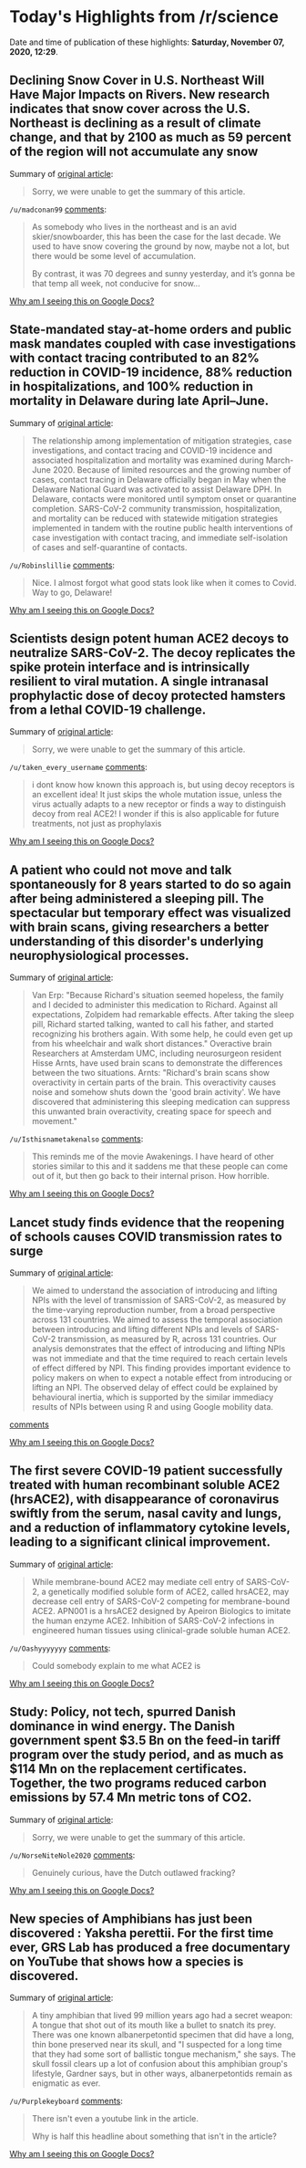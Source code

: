 # Today's Highlights from /r/science

Date and time of publication of these highlights: **Saturday, November 07, 2020, 12:29**.

## Declining Snow Cover in U.S. Northeast Will Have Major Impacts on Rivers. New research indicates that snow cover across the U.S. Northeast is declining as a result of climate change, and that by 2100 as much as 59 percent of the region will not accumulate any snow

Summary of [original article](https://e360.yale.edu/digest/declining-snow-cover-in-u-s-northeast-will-have-major-impacts-on-rivers-study-finds?utm_source=feedburner&utm_medium=feed&utm_campaign=Feed%3A+YaleEnvironment360+%28Yale+Environment+360%29):

> Sorry, we were unable to get the summary of this article.

`/u/madconan99` [comments](https://www.reddit.com/r/science/comments/jppsgw/declining_snow_cover_in_us_northeast_will_have/):

> As somebody who lives in the northeast and is an avid skier/snowboarder, this has been the case for the last decade. We used to have snow covering the ground by now, maybe not a lot, but there would be some level of accumulation.
> 
> By contrast, it was 70 degrees and sunny yesterday, and it’s gonna be that temp all week, not conducive for snow...

[Why am I seeing this on Google Docs?](https://docs.google.com/document/d/1Dc6We63vOXIZsc0op-Bt4abqkYjXzOigalQqFxmvvbM/edit?usp=sharing)

## State-mandated stay-at-home orders and public mask mandates coupled with case investigations with contact tracing contributed to an 82% reduction in COVID-19 incidence, 88% reduction in hospitalizations, and 100% reduction in mortality in Delaware during late April–June.

Summary of [original article](https://www.cdc.gov/mmwr/volumes/69/wr/mm6945e1.htm):

> The relationship among implementation of mitigation strategies, case investigations, and contact tracing and COVID-19 incidence and associated hospitalization and mortality was examined during March-June 2020. Because of limited resources and the growing number of cases, contact tracing in Delaware officially began in May when the Delaware National Guard was activated to assist Delaware DPH. In Delaware, contacts were monitored until symptom onset or quarantine completion. SARS-CoV-2 community transmission, hospitalization, and mortality can be reduced with statewide mitigation strategies implemented in tandem with the routine public health interventions of case investigation with contact tracing, and immediate self-isolation of cases and self-quarantine of contacts.

`/u/Robinslillie` [comments](https://www.reddit.com/r/science/comments/jpetpx/statemandated_stayathome_orders_and_public_mask/):

> Nice. I almost forgot what good stats look like when it comes to Covid. Way to go, Delaware!

[Why am I seeing this on Google Docs?](https://docs.google.com/document/d/1Dc6We63vOXIZsc0op-Bt4abqkYjXzOigalQqFxmvvbM/edit?usp=sharing)

## Scientists design potent human ACE2 decoys to neutralize SARS-CoV-2. The decoy replicates the spike protein interface and is intrinsically resilient to viral mutation. A single intranasal prophylactic dose of decoy protected hamsters from a lethal COVID-19 challenge.

Summary of [original article](https://science.sciencemag.org/content/early/2020/11/04/science.abe0075):

> Sorry, we were unable to get the summary of this article.

`/u/taken_every_username` [comments](https://www.reddit.com/r/science/comments/jpq3gn/scientists_design_potent_human_ace2_decoys_to/):

> i dont know how known this approach is, but using decoy receptors is an excellent idea! It just skips the whole mutation issue, unless the virus actually adapts to a new receptor or finds a way to distinguish decoy from real ACE2! I wonder if this is also applicable for future treatments, not just as prophylaxis

[Why am I seeing this on Google Docs?](https://docs.google.com/document/d/1Dc6We63vOXIZsc0op-Bt4abqkYjXzOigalQqFxmvvbM/edit?usp=sharing)

## A patient who could not move and talk spontaneously for 8 years started to do so again after being administered a sleeping pill. The spectacular but temporary effect was visualized with brain scans, giving researchers a better understanding of this disorder's underlying neurophysiological processes.

Summary of [original article](https://www.eurekalert.org/pub_releases/2020-10/rumc-aaa100220.php):

> Van Erp: "Because Richard's situation seemed hopeless, the family and I decided to administer this medication to Richard. Against all expectations, Zolpidem had remarkable effects. After taking the sleep pill, Richard started talking, wanted to call his father, and started recognizing his brothers again. With some help, he could even get up from his wheelchair and walk short distances." Overactive brain Researchers at Amsterdam UMC, including neurosurgeon resident Hisse Arnts, have used brain scans to demonstrate the differences between the two situations. Arnts: "Richard's brain scans show overactivity in certain parts of the brain. This overactivity causes noise and somehow shuts down the 'good brain activity'. We have discovered that administering this sleeping medication can suppress this unwanted brain overactivity, creating space for speech and movement."

`/u/Isthisnametakenalso` [comments](https://www.reddit.com/r/science/comments/jpk0ko/a_patient_who_could_not_move_and_talk/):

> This reminds me of the movie Awakenings. I have heard of other stories similar to this and it saddens me that these people can come out of it, but then go back to their internal prison. How horrible.

[Why am I seeing this on Google Docs?](https://docs.google.com/document/d/1Dc6We63vOXIZsc0op-Bt4abqkYjXzOigalQqFxmvvbM/edit?usp=sharing)

## Lancet study finds evidence that the reopening of schools causes COVID transmission rates to surge

Summary of [original article](https://www.thelancet.com/journals/laninf/article/PIIS1473-3099(20)30785-4/fulltext):

> We aimed to understand the association of introducing and lifting NPIs with the level of transmission of SARS-CoV-2, as measured by the time-varying reproduction number, from a broad perspective across 131 countries. We aimed to assess the temporal association between introducing and lifting different NPIs and levels of SARS-CoV-2 transmission, as measured by R, across 131 countries. Our analysis demonstrates that the effect of introducing and lifting NPIs was not immediate and that the time required to reach certain levels of effect differed by NPI. This finding provides important evidence to policy makers on when to expect a notable effect from introducing or lifting an NPI. The observed delay of effect could be explained by behavioural inertia, which is supported by the similar immediacy results of NPIs between using R and using Google mobility data.

[comments](https://www.reddit.com/r/science/comments/jp9ip1/lancet_study_finds_evidence_that_the_reopening_of/)

[Why am I seeing this on Google Docs?](https://docs.google.com/document/d/1Dc6We63vOXIZsc0op-Bt4abqkYjXzOigalQqFxmvvbM/edit?usp=sharing)

## The first severe COVID-19 patient successfully treated with human recombinant soluble ACE2 (hrsACE2), with disappearance of coronavirus swiftly from the serum, nasal cavity and lungs, and a reduction of inflammatory cytokine levels, leading to a significant clinical improvement.

Summary of [original article](https://www.nature.com/articles/s41392-020-00374-6):

> While membrane-bound ACE2 may mediate cell entry of SARS-CoV-2, a genetically modified soluble form of ACE2, called hrsACE2, may decrease cell entry of SARS-CoV-2 competing for membrane-bound ACE2. APN001 is a hrsACE2 designed by Apeiron Biologics to imitate the human enzyme ACE2. Inhibition of SARS-CoV-2 infections in engineered human tissues using clinical-grade soluble human ACE2.

`/u/Oashyyyyyyy` [comments](https://www.reddit.com/r/science/comments/jp3w7w/the_first_severe_covid19_patient_successfully/):

> Could somebody explain to me what ACE2 is

[Why am I seeing this on Google Docs?](https://docs.google.com/document/d/1Dc6We63vOXIZsc0op-Bt4abqkYjXzOigalQqFxmvvbM/edit?usp=sharing)

## Study: Policy, not tech, spurred Danish dominance in wind energy. The Danish government spent $3.5 Bn on the feed-in tariff program over the study period, and as much as $114 Mn on the replacement certificates. Together, the two programs reduced carbon emissions by 57.4 Mn metric tons of CO2.

Summary of [original article](https://news.cornell.edu/stories/2020/11/policy-not-tech-spurred-danish-dominance-wind-energy):

> Sorry, we were unable to get the summary of this article.

`/u/NorseNiteNole2020` [comments](https://www.reddit.com/r/science/comments/jpqqts/study_policy_not_tech_spurred_danish_dominance_in/):

> Genuinely curious, have the Dutch outlawed fracking?

[Why am I seeing this on Google Docs?](https://docs.google.com/document/d/1Dc6We63vOXIZsc0op-Bt4abqkYjXzOigalQqFxmvvbM/edit?usp=sharing)

## New species of Amphibians has just been discovered : Yaksha perettii. For the first time ever, GRS Lab has produced a free documentary on YouTube that shows how a species is discovered.

Summary of [original article](https://www.sciencenews.org/article/ancient-amphibian-oldest-known-animal-slingshot-tongue):

> A tiny amphibian that lived 99 million years ago had a secret weapon: A tongue that shot out of its mouth like a bullet to snatch its prey. There was one known albanerpetontid specimen that did have a long, thin bone preserved near its skull, and "I suspected for a long time that they had some sort of ballistic tongue mechanism," she says. The skull fossil clears up a lot of confusion about this amphibian group's lifestyle, Gardner says, but in other ways, albanerpetontids remain as enigmatic as ever.

`/u/Purplekeyboard` [comments](https://www.reddit.com/r/science/comments/jpsb6k/new_species_of_amphibians_has_just_been/):

> There isn't even a youtube link in the article.  
> 
> Why is half this headline about something that isn't in the article?

[Why am I seeing this on Google Docs?](https://docs.google.com/document/d/1Dc6We63vOXIZsc0op-Bt4abqkYjXzOigalQqFxmvvbM/edit?usp=sharing)

